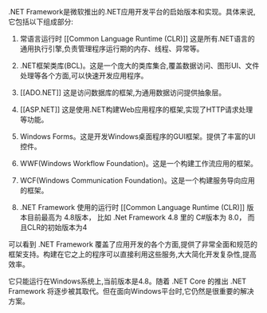 .NET Framework是微软推出的.NET应用开发平台的启始版本和实现。具体来说,它包括以下组成部分:

1. 常语言运行时 [[Common Language Runtime (CLR)]] 这是所有.NET语言的通用执行引擎,负责管理程序运行期的内存、线程、异常等。

2. .NET框架类库(BCL)。这是一个庞大的类库集合,覆盖数据访问、图形UI、文件处理等各个方面,可以快速开发应用程序。

3. [[ADO.NET]] 这是访问数据库的框架,为通用数据访问提供抽象层。

4. [[ASP.NET]] 这是使用.NET构建Web应用程序的框架,实现了HTTP请求处理等功能。

5. Windows Forms。这是开发Windows桌面程序的GUI框架。提供了丰富的UI控件。

6. WWF(Windows Workflow Foundation)。这是一个构建工作流应用的框架。

7. WCF(Windows Communication Foundation)。这是一个构建服务导向应用的框架。

8. .NET Framework 使用的运行时 [[Common Language Runtime (CLR)]] 版本目前最高为 4.8版本， 比如 .Net Framework 4.8 里的 C#版本为 8.0， 而且CLR的初始版本为4

可以看到 .NET Framework 覆盖了应用开发的各个方面,提供了非常全面和规范的框架支持。构建在它之上的程序可以直接利用这些服务,大大简化开发复杂性,提高效率。

它只能运行在Windows系统上,当前版本是4.8。随着 .NET Core 的推出 .NET Framework 将逐步被其取代。但在面向Windows平台时,它仍然是很重要的解决方案。
